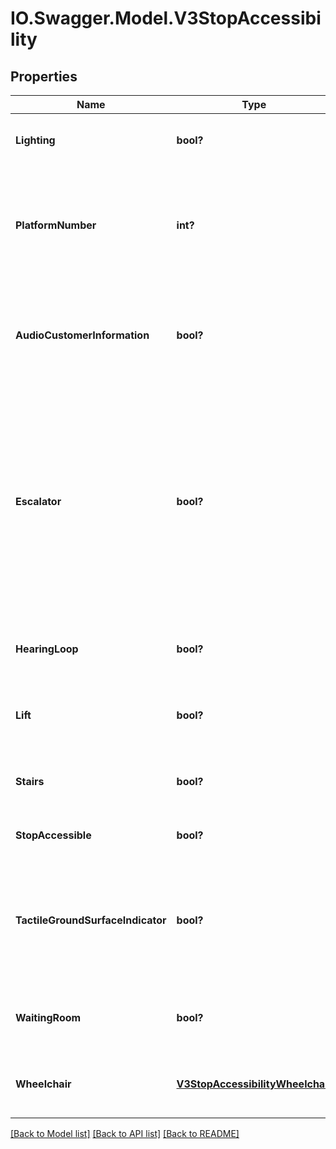 # IO.Swagger.Model.V3StopAccessibility
## Properties

Name | Type | Description | Notes
------------ | ------------- | ------------- | -------------
**Lighting** | **bool?** | Indicates if there is lighting at the stop | [optional] 
**PlatformNumber** | **int?** | Indicates the platform number for xivic information (Platform 0 indicates general stop facilities) | [optional] 
**AudioCustomerInformation** | **bool?** | Indicates if there is at least one audio customer information at the stop/platform | [optional] 
**Escalator** | **bool?** | Indicates if there is at least one accessible escalator at the stop/platform that complies with the Disability Standards for Accessible Public Transport under the Disability Discrimination Act (1992) | [optional] 
**HearingLoop** | **bool?** | Indicates if there is a hearing loop facility at the stop/platform | [optional] 
**Lift** | **bool?** | Indicates if there is an elevator at the stop/platform | [optional] 
**Stairs** | **bool?** | Indicates if there are stairs available in the stop | [optional] 
**StopAccessible** | **bool?** | Indicates if the stop is accessible | [optional] 
**TactileGroundSurfaceIndicator** | **bool?** | Indicates if there are tactile tiles (also known as tactile ground surface indicators, or TGSIs) at the stop | [optional] 
**WaitingRoom** | **bool?** | Indicates if there is a general waiting area at the stop | [optional] 
**Wheelchair** | [**V3StopAccessibilityWheelchair**](V3StopAccessibilityWheelchair.md) | Facilities relating to the accessibility of the stop by wheelchair | [optional] 

[[Back to Model list]](../README.md#documentation-for-models) [[Back to API list]](../README.md#documentation-for-api-endpoints) [[Back to README]](../README.md)

